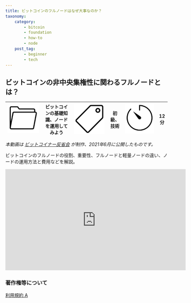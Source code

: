 ```yaml
---
title: ビットコインのフルノードはなぜ大事なのか？
taxonomy:
    category:
        - bitcoin
        - foundation
        - how-to
        - node
    post_tag:
        - beginner
        - tech
---
```


## ビットコインの非中央集権性に関わるフルノードとは？

|  ![Category](/_images/category.png)  |  ビットコインの基礎知識、ノードを運用してみよう |  ![Tag](/_images/tag.png)  |  初級、技術  | ![Time](/_images/timer.png)  | 12分  |
| ---- | ---- | ---- | ---- | ---- | ---- |

*本動画は [ビットコイナー反省会](https://www.youtube.com/channel/UCRP9Ij6gL9IViB7MS3Ez9aw) が制作、2021年6月に公開したものです。*

ビットコインのフルノードの役割、重要性、フルノードと軽量ノードの違い、ノードの運用方法と費用などを解説。

<center><iframe width="560" height="315" src="https://www.youtube.com/embed/YdAu3xJtlhk" title="YouTube video player" frameborder="0" allow="accelerometer; autoplay; clipboard-write; encrypted-media; gyroscope; picture-in-picture" allowfullscreen=""></iframe></center>

### 著作権等について
[利用規約 A](https://lostinbitcoin.jp/copyright/#uaa)
